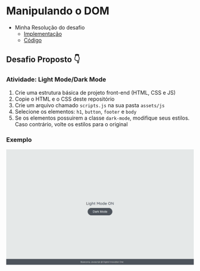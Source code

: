 # Manipulando o DOM

- Minha Resolução do desafio
  - [Implementação](https://tysonos.github.io/dio-javascript/DOM/index.html)
  - [Código](assets/js/scripts.js)

## Desafio Proposto 👇

### Atividade: Light Mode/Dark Mode

1. Crie uma estrutura básica de projeto front-end (HTML, CSS e JS)
2. Copie o HTML e o CSS deste repositório
3. Crie um arquivo chamado `scripts.js` na sua pasta `assets/js`
4. Selecione os elementos: `h1`, `button`, `footer` e `body`
5. Se os elementos possuirem a classe `dark-mode`, modifique seus estilos. Caso contrário, volte os estilos para o original

### Exemplo

![Exercício Dark Mode e Light Mode](./dark-mode-exercicio.gif)